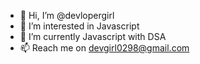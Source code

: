 - 👋 Hi, I’m @devlopergirl
- 👀 I’m interested in Javascript
- 🌱 I’m currently Javascript with DSA
- 📫 Reach me on devgirl0298@gmail.com

<!---
devlopergirl/devlopergirl is a ✨ special ✨ repository because its `README.md` (this file) appears on your GitHub profile.
You can click the Preview link to take a look at your changes.
--->

